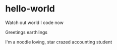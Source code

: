 # hello-world
Watch out world I code now


Greetings earthlings

I'm a noodle loving, star crazed accounting student
